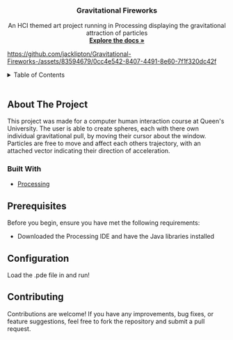 

<div id="top"></div>

<h3 align="center">Gravitational Fireworks</h3>

  <p align="center">
    An HCI themed art project running in Processing displaying the gravitational attraction of particles
    <br />
    <a href="https://github.com/jacklipton/Gravitational-Fireworks-jk
      "><strong>Explore the docs »</strong></a>
    <br />
  </p>
</div>


https://github.com/jacklipton/Gravitational-Fireworks-/assets/83594679/0cc4e542-8407-4491-8e60-7f1f320dc42f



<!-- TABLE OF CONTENTS -->
<details>
  <summary>Table of Contents</summary>
  <ol>
    <li>
      <a href="#about-the-project">About The Project</a>
      <ul>
        <li><a href="#built-with">Built With</a></li>
      </ul>
    </li>
    <li><a href="#prerequisites">Prerequisites</a></li>
    <li><a href="#installation">Installation</a></li>
    <li><a href="#configuration">Configuration</a></li>
    <li><a href="#contributing">Contributing</a></li>
  </ol>
</details>

<br/>


## About The Project

This project was made for a computer human interaction course at Queen's University. The user is able to create spheres, each with there own individual gravitational pull, by moving their cursor about the window. Particles are free to move and affect each others trajectory, with an attached vector indicating their direction of acceleration.


### Built With

* [Processing](https://processing.org/)


## Prerequisites

Before you begin, ensure you have met the following requirements:

* Downloaded the Processing IDE and have the Java libraries installed

## Configuration

Load the .pde file in and run!

## Contributing

Contributions are welcome! If you have any improvements, bug fixes, or feature suggestions, feel free to fork the repository and submit a pull request.


